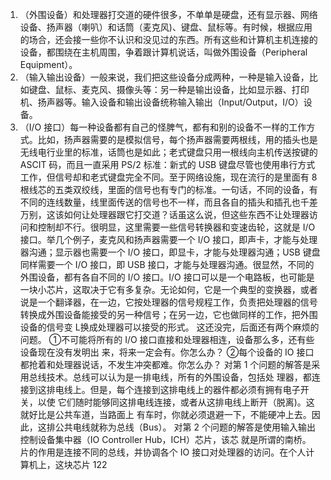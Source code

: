 1. （外围设备）和处理器打交道的硬件很多，不单单是硬盘，还有显示器、网络设备、扬声器（喇叭）和话筒（麦克风)、键盘、鼠标等。有时候，根据应用的场合，还会接一些你不认识和没见过的东西。所有这些和计算机主机连接的设备，都围绕在主机周围，争着跟计算机说话，叫做外围设备（Peripheral Equipment）。
2. （输入输出设备）一般来说，我们把这些设备分成两种，一种是输入设备，比如键盘、鼠标、麦克风、摄像头等：另一种是输出设备，比如显示器、打印机、扬声器等。输入设备和输出设备统称输入输出（Input/Output，I/O）设备。
3. （I/O 接口）每一种设备都有自己的怪脾气，都有和别的设备不一样的工作方式。比如，扬声器需要的是模拟信号，每个扬声器需要两根线，用的插头也是无线电行业里的标准，话筒也是如此；老式键盘只用一根线向主机传送按键的 ASCIT 码，而且一直采用 PS/2 标准：新式的 USB 键盘尽管也使用串行方式工作，但信号却和老式键盘完全不同。至于网络设施，现在流行的是里面有 8 根线芯的五类双绞线，里面的信号也有专门的标准。一句话，不同的设备，有不同的连线数量，线里面传送的信号也不一样，而且各自的插头和插孔也千差万别，这该如何让处理器跟它打交道？话虽这么说，但这些东西不让处理器访问和控制却不行。很明显，这里需要一些信号转换器和变速齿轮，这就是 I/O 接口。举几个例子，麦克风和扬声器需要一个 I/O 接口，即声卡，才能与处理器沟通；显示器也需要一个 I/O 接口，即显卡，才能与处理器沟通；USB 键盘同样需要一个 I/O 接口，即 USB 接口，才能与处理器沟通。很显然，不同的外围设备，都有各自不同的 I/O 接口。I/O 接口可以是一个电路板，也可能是一块小芯片，这取决于它有多复杂。无论如何，它是一个典型的变换器，或者说是一个翻译器，在一边，它按处理器的信号规程工作，负责把处理器的信号转换成外围设备能接受的另一种信号；在另一边，它也做同样的工作，把外围设备的信号变
L换成处理器可以接受的形式。
这还没完，后面还有两个麻烦的问题。
①不可能将所有的 I/O 接口直接和处理器相连，设备那么多，还有些设备现在没有发明出
来，将来一定会有。你怎么办？
②每个设备的 IO 接口都抢着和处理器说话，不发生冲突都难。你怎么办？
对第 1 个问题的解答是采用总线技术。总线可以认为是一排电线，所有的外围设备，包括处
理器，都连接到这排电线上。但是，每个连接到这排电线上的器件都必须有拥有电子开关，以使
它们随时能够同这排电线连接，或者从这排电线上断开（脱离)。这就好比是公共车道，当路面上
有车时，你就必须退避一下，不能硬冲上去。因此，这排公共电线就称为总线（Bus）。
对第 2 个问题的解答是使用输入输出控制设备集中器（IO Controller Hub，ICH）芯片，该芯
就是所谓的南桥。
片的作用是连接不同的总线，并协调各个 IO 接口对处理器的访问。在个人计算机上，这块芯片
122
